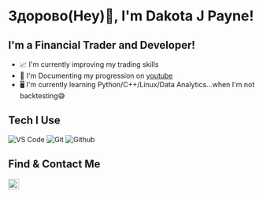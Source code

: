 # Здорово(Hey)👋, I'm Dakota J Payne!  

## I'm a Financial Trader and Developer!
- 📈 I'm currently improving my trading skills
- 🎥 I'm Documenting my progression on [youtube]
- 🖥️ I'm currently learning Python/C++/Linux/Data Analytics...when I'm not backtesting😅

<!--## Languages I'm Learning-->
<!-- Add links to projects when completed %% -->
<!--[HTML5](https://img.shields.io/badge/-HTML5-000000?style=for-the-badge&logo=HTML5) -->
<!--[CSS3](https://img.shields.io/badge/-CSS3-000000?style=for-the-badge&logo=CSS3)-->
<!--[JavaScript](https://img.shields.io/badge/-JavaScript-000000?style=for-the-badge&logo=javascript)-->

## Tech I Use
![VS Code](http://img.shields.io/badge/-VS%20Code-000000?style=for-the-badge&logo=Visual-studio-code&logoColor=blue)
![Git](http://img.shields.io/badge/-Git-000000?style=for-the-badge&logo=Git)
![Github](http://img.shields.io/badge/-Github-000000?style=for-the-badge&logo=Github&logoColor=green)

## Find & Contact Me
[<img align="left" alt="dakotajpayne | YouTube" width="22px" src="https://cdn.jsdelivr.net/npm/simple-icons@v3/icons/youtube.svg" />][youtube] 


[website]: https://dakotajpayne.com
[youtube]: https://youtube.com/dakotajpayne
[linkedin]: https://linkedin.com/in/dakotajpayne

